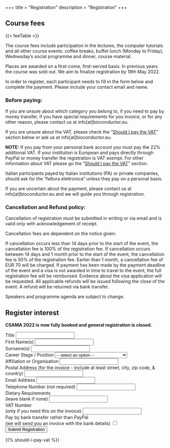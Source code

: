 +++
title = "Registration"
description = "Registration"
+++

## Course fees

{{< feeTable >}}

The course fees include participation in the lectures, the computer tutorials and all other course events: coffee breaks, buffet lunch (Monday to Friday), Wednesday’s social programme and dinner, course material.

Places are awarded on a first-come, first-served basis. In previous years the course was sold out. We aim to finalize registration by 19th May 2022.

In order to register, each participant needs to fill in the form below and complete the payment. Please include your contact email and name.

### Before paying:

If you are unsure about which category you belong to, if you need to pay by money transfer, if you have special requirements for you invoice, or for any other reason, please contact us at info[at]bioconductor.eu.

If you are unsure about the VAT, please check the “[Should I pay the VAT](#VAT)” section below or ask us at info[at]bioconductor.eu.

**NOTE:** If you pay from your personal bank account you must pay the 22% additional VAT. If your institution is European and pays directly through PayPal or money transfer the registration is VAT exempt. For other information about VAT please go the “[Should I pay the VAT](#VAT)” section.

Italian participants payed by Italian institutions (PA) or private companies, should ask for the “fattura elettronica” unless they pay on a personal basis.

If you are uncertain about the payment, please contact us at info[at]bioconductor.eu and we will guide you through registration.

### Cancellation and Refund policy:

Cancellation of registration must be submitted in writing or via email and is valid only with acknowledgement of receipt.

Cancellation fees are dependent on the notice given:

If cancellation occurs less than 14 days prior to the start of the event, the cancellation fee is 100% of the registration fee. If cancellation occurs between 14 days and 1 month prior to the start of the event, the cancellation fee is 50% of the registration fee. Earlier than 1 month, a cancellation fee of EUR 70 will be charged. If payment has been made by the payment deadline of the event and a visa is not awarded in time to travel to the event, the full registration fee will be reimbursed. Evidence about the visa application will be requested. All applicable refunds will be issued following the close of the event. A refund will be returned via bank transfer. 

Speakers and programme agenda are subject to change.

## Register interest

**CSAMA 2022 is now fully booked and general registration is closed.**  <!--A small number of stipends (see below) are still available.  Please email us at info[at]bioconductor.eu if you would like to apply for a stipend.-->


<div class="container">
<form name="register" 
      method="post" 
      target="_top" 
      action="/registration-success/" 
      data-netlify="true">
  <div class="row">
    <div class="col-sm-1">
        <input id="output-email-subject" type="hidden" name="subject" value="">
        <div class="form-group">
            <label for="title">Title</label>
            <input type="text" class="form-control" name="title" id="title">
        </div>
    </div>
    <div class="col-sm-5">
        <div class="form-group">
            <label for="name">First Name(s)</label>
            <input type="text" class="form-control" name="name" id="name" required="">
        </div>
    </div>
    <div class="col-sm-6">
        <div class="form-group">
            <label for="surname">Surname(s)</label>
            <input type="text" class="form-control" name="surname" id="surname" required="">
        </div>
    </div>
  </div>
  <div class="row">
    <div class="col-sm-6">
      <div class="form-group">
        <label for="position">Career Stage / Position</label>
        <select class="form-control" name="position" id="position">
        <option hidden disabled selected value> -- select an option -- </option>
        <option>Undergraduate or Masters Student</option>
        <option>Postgraduate / Predoc Student</option>
        <option>Postdoc</option>
        <option>Staff Scientist</option>
        <option>Medical Doctor</option>
        <option>Principle Investigator</option>
        <option>Other</option>
        </select>
      </div>
    </div>
    <div class="col-sm-6">
      <div class="form-group">
        <label for="affiliation">Affiliation or Organisation</label>
        <input type="text" class="form-control" name="affiliation" id="affiliation" required="">
      </div>
    </div>
  </div>
  <div class="row">
    <div class="col-sm-12">
      <div class="form-group">
        <label for="address">Postal Address (for the invoice - include at least street, city, zip code, & country)</label>
        <input type="text" class="form-control" name="address" id="address" required="">
      </div>
    </div>
  </div>
  <div class="row">
    <div class="col-sm-6">
      <div class="form-group">
        <label for="email">Email Address</label>
        <input type="email" class="form-control" name="email" id="email" oninput="updateSubject(this.value)" required="">
      </div>
    </div>
    <div class="col-sm-6">
      <div class="form-group">
        <label for="phone">Telephone Number (not required)</label>
        <input type="text" class="form-control" name="phone" id="phone">
      </div>
    </div>
  </div>
  <div class="row">
    <div class="col-lg-4 col-md-6">
      <div class="form-group">
        <label for="diet">Dietary Requirements<br/>(leave blank if none)</label>
        <input type="text" class="form-control" name="diet" id="diet">
      </div>
    </div>
    <div class="col-lg-4 col-md-6">
      <div class="form-group">
        <label for="vat">VAT Number<br/>(only if you need this on the invoice)</label>
        <input type="text" class="form-control" name="vat" id="vat">
      </div>
    </div>
    <div class="col-lg-4 col-md-6">
      <div class="form-group">
        <label for="pay-bank-transfer">Pay by bank transfer rather than PayPal<br/>(we will send you an invoice with the bank details)</label>
        <input type="checkbox" class="form-control" id="pay-bank-transfer" name="pay-bank-transfer">
      </div>
    </div>
  </div>
  <div class="row">
    <div class="col-sm-12 text-center">
      <button type="submit" class="btn btn-template-main"><i class="far fa-envelope"></i>Submit Registration</button>
    </div>

</form>
</div>


<!--
### Stipends for scientists displaced by war

We are grateful to be able to provide a limited number of travel and registration stipends for displaced scientists. Criteria are: displacement from home or workplace due to a war event in the last year, and previous engagement with biostatistics, statistical computing or biological data science, typically evidenced by a degree or job position. Applications satisfying the criteria will be awarded on a first-come-first-serve basis, based on available funding. We will book for you (or if we agree in advance, reimburse) train travel within Europe, accommodation during the course, and registration fee. Please email your CV, a motivation paragraph describing your engagement in this area of science, and a brief summary of your circumstances, to info[at]bioconductor.eu. All information will be treated confidentially.
-->

{{% should-i-pay-vat %}}
